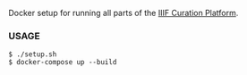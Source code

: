 Docker setup for running all parts of the [IIIF Curation Platform](http://codh.rois.ac.jp/iiif-curation-platform/).

### USAGE

    $ ./setup.sh
    $ docker-compose up --build
